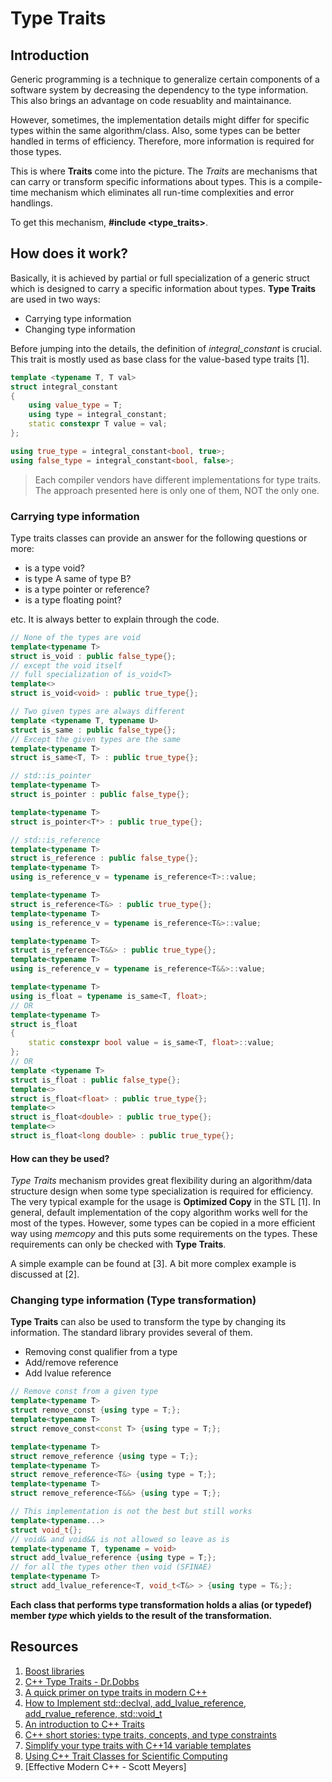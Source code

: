 # Type Traits
## Introduction
Generic programming is a technique to generalize certain components of a software system by decreasing the dependency to the type information. This also brings an advantage on code resuablity and maintainance.

However, sometimes, the implementation details might differ for specific types within the same algorithm/class. Also, some types can be better handled in terms of efficiency. Therefore, more information is required for those types.

This is where **Traits** come into the picture. The *Traits* are mechanisms that can carry or transform specific informations about types. This is a compile-time mechanism which eliminates all run-time complexities and error handlings.

To get this mechanism, **#include <type_traits>**.

## How does it work?
Basically, it is achieved by partial or full specialization of a generic struct which is designed to carry a specific information about types. **Type Traits** are used in two ways:
-   Carrying type information
-   Changing type information

Before jumping into the details, the definition of *integral_constant* is crucial. This trait is mostly used as base class for the value-based type traits [1].

```cpp
template <typename T, T val>
struct integral_constant
{
    using value_type = T;
    using type = integral_constant;
    static constexpr T value = val;
};

using true_type = integral_constant<bool, true>;
using false_type = integral_constant<bool, false>;
```
> Each compiler vendors have different implementations for type traits. The approach presented here is only one of them, NOT the only one.

### Carrying type information
Type traits classes can provide an answer for the following questions or more:
- is a type void?
- is type A same of type B?
- is a type pointer or reference?
- is a type floating point?

etc. It is always better to explain through the code.

```cpp
// None of the types are void
template<typename T>
struct is_void : public false_type{};
// except the void itself
// full specialization of is_void<T>
template<>
struct is_void<void> : public true_type{};
```

```cpp
// Two given types are always different
template <typename T, typename U>
struct is_same : public false_type{};
// Except the given types are the same
template<typename T>
struct is_same<T, T> : public true_type{};
```

```cpp
// std::is_pointer
template<typename T>
struct is_pointer : public false_type{};

template<typename T>
struct is_pointer<T*> : public true_type{};

// std::is_reference
template<typename T>
struct is_reference : public false_type{};
template<typename T>
using is_reference_v = typename is_reference<T>::value;

template<typename T>
struct is_reference<T&> : public true_type{};
template<typename T>
using is_reference_v = typename is_reference<T&>::value;

template<typename T>
struct is_reference<T&&> : public true_type{};
template<typename T>
using is_reference_v = typename is_reference<T&&>::value;
```

```cpp
template<typename T>
using is_float = typename is_same<T, float>;
// OR
template<typename T>
struct is_float
{
    static constexpr bool value = is_same<T, float>::value;
};
// OR
template <typename T>
struct is_float : public false_type{};
template<>
struct is_float<float> : public true_type{};
template<>
struct is_float<double> : public true_type{};
template<>
struct is_float<long double> : public true_type{};
```
#### How can they be used?
*Type Traits* mechanism provides great flexibility during an algorithm/data structure design when some type specialization is required for efficiency. The very typical example for 
the usage is **Optimized Copy** in the STL [1]. In general, default implementation of the copy algorithm works well for the most of the types. However, some types can be copied in a more efficient way using *memcopy* and this puts some requirements on the types. These requirements can only be checked with **Type Traits**.

A simple example can be found at [3]. A bit more complex example is discussed at [2].


### Changing type information (Type transformation)
**Type Traits** can also be used to transform the type by changing its information. The standard library provides several of them.
- Removing const qualifier from a type
- Add/remove reference
- Add lvalue reference

```cpp
// Remove const from a given type
template<typename T>
struct remove_const {using type = T;};
template<typename T>
struct remove_const<const T> {using type = T;};
```

```cpp
template<typename T>
struct remove_reference {using type = T;};
template<typename T>
struct remove_reference<T&> {using type = T;};
template<typename T>
struct remove_reference<T&&> {using type = T;};
```

```cpp
// This implementation is not the best but still works
template<typename...>
struct void_t{};
// void& and void&& is not allowed so leave as is
template<typename T, typename = void>
struct add_lvalue_reference {using type = T;};
// for all the types other then void (SFINAE)
template<typename T>
struct add_lvalue_reference<T, void_t<T&> > {using type = T&;};
```

**Each class that performs type transformation holds a alias (or typedef) member *type* which yields to the result of the transformation.**

## Resources
1.  [Boost libraries](https://www.boost.org/doc/libs/1_63_0/libs/type_traits/doc/html/index.html)
2. [C++ Type Traits - Dr.Dobbs](https://www.drdobbs.com/cpp/c-type-traits/184404270?pgno=1)
3. [A quick primer on type traits in modern C++](https://www.internalpointers.com/post/quick-primer-type-traits-modern-cpp)
4. [How to Implement std::declval, add_lvalue_reference, add_rvalue_reference, std::void_t](https://www.youtube.com/watch?v=hDKftGHTJk8)
5. [An introduction to C++ Traits](https://accu.org/journals/overload/9/43/frogley_442/)
6. [C++ short stories: type traits, concepts, and type constraints](https://www.jakubkonka.com/2017/09/02/type-traits-cpp.html)
7. [Simplify your type traits with C++14 variable templates](https://baptiste-wicht.com/posts/2017/08/simplify-your-type-traits-with-c%2B%2B14-variable-templates.html)
8. [Using C++ Trait Classes for Scientific Computing](http://www.cs.rpi.edu/~musser/design/blitz/traits.html)
9. [Effective Modern C++ - Scott Meyers]



